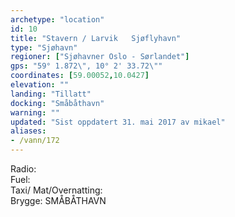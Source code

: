 ```yaml
---
archetype: "location"
id: 10
title: "Stavern / Larvik   Sjøflyhavn"
type: "Sjøhavn"
regioner: ["Sjøhavner Oslo - Sørlandet"]
gps: "59° 1.872\", 10° 2' 33.72\""
coordinates: [59.00052,10.0427]
elevation: ""
landing: "Tillatt"
docking: "Småbåthavn"
warning: ""
updated: "Sist oppdatert 31. mai 2017 av mikael"
aliases:
- /vann/172
---
```


Radio:\
Fuel:\
Taxi/ Mat/Overnatting:\
Brygge: SMÅBÅTHAVN

